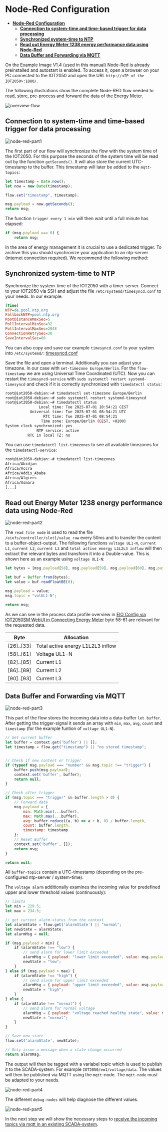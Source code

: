 # **Node-Red Configuration**

- [**Node-Red Configuration**](#node-red-configuration)
  - [**Connection to system-time and time-based trigger for data processing**](#connection-to-system-time-and-time-based-trigger-for-data-processing)
  - [**Synchronized system-time to NTP**](#synchronized-system-time-to-ntp)
  - [**Read out Energy Meter 1238 energy performance data using Node-Red**](#read-out-energy-meter-1238-energy-performance-data-using-node-red)
  - [**Data Buffer and Forwarding via MQTT**](#data-buffer-and-forwarding-via-mqtt)

On the Example Image V1.4 (used in this manual) Node-Red is already preinstalled and autostart is enabled. To access it, open a browser on your PC connected to the IOT2050 and open the URL `http://<IP of the IOT2050>:1880/`.

The following illustrations show the complete Node-RED flow needed to read, store, pre-process and forward the data of the Energy Meter.

![overview-flow](graphics/3-overview-flow.png)

## **Connection to system-time and time-based trigger for data processing**

![node-red-part1](graphics/3-nodered-part1.png)

The first part of our flow will synchronize the flow with the system time of the IOT2050. For this purpose the seconds of the system time will be read out by the function `getSeconds()`. It will also store the current UTC-timestamp to the buffer. This timestamp will later be added to the `mqtt-topics`:

```javascript
let timestamp = Date.now();
let now = new Date(timestamp);

flow.set("timestamp", timestamp);

msg.payload = now.getSeconds();
return msg;
```

The function `trigger every 1 min` will then wait until a full minute has elapsed:

```javascript
if (msg.payload === 0) {
    return msg;
```

In the area of energy management it is crucial to use a dedicated trigger. To archive this you should synchronize your application to an ntp-server (internet connection required). We recommend the following method:

## **Synchronized system-time to NTP**

Synchronize the system-time of the IOT2050 with a timer-server. Connect to your IOT2050 via SSH and adjust the file `/etc/systemd/timesyncd.conf` to your needs. In our example:

```ini
[Time]
NTP=de.pool.ntp.org
FallbackNTP=pool.ntp.org
RootDistanceMaxSec=5
PollIntervalMinSec=32
PollIntervalMaxSec=2048
ConnectionRetrySec=30
SaveIntervalSec=60
```

You can also copy and save our example `timesyncd.conf` to your system into `/etc/systemd/`: [timesyncd.conf](/src/timesyncd.conf)

Save the file and open a terminal. Additionally you can adjust your timezone. In our case with `set-timezone Europe/Berlin`. For the `flow-timestamp` we are using Universal Time Coordinated (UTC). Now you can restart the `timesyncd-service` with `sudo systemctl restart systemd-timesyncd` and check if it is correctly synchronized with `timedatectl status`:

```bash
root@iot2050-debian:~# timedatectl set-timezone Europe/Berlin
root@iot2050-debian:~# sudo systemctl restart systemd-timesyncd
root@iot2050-debian:~# timedatectl status
               Local time: Tue 2025-07-01 10:54:21 CEST
           Universal time: Tue 2025-07-01 08:54:21 UTC
                 RTC time: Tue 2025-07-01 08:54:21
                Time zone: Europe/Berlin (CEST, +0200)
System clock synchronized: yes
              NTP service: active
          RTC in local TZ: no

```

You can use `timedatectl list-timezones` to see all available timezones for the `timedatectl-service`:

```bash
root@iot2050-debian:~# timedatectl list-timezones
Africa/Abidjan
Africa/Accra
Africa/Addis_Ababa
Africa/Algiers
Africa/Asmara
[...]
```

## **Read out Energy Meter 1238 energy performance data using Node-Red**

![node-red-part2](graphics/3-nodered-part2.png)

The `read file node` is used to read the file `/eiofs/controller/slot1/value_raw` every 50ms and to transfer the content to a buffer-object-output. The following functions `voltage UL1-N`, `current L1`, `current L2`, `current L3` and `total active energy L1L2L3 inflow` will then extract the relevant bytes and transform it into a Double-value. This is shown here as an example using `voltage UL1-N`:

```javascript
let bytes = [msg.payload[58], msg.payload[59], msg.payload[60], msg.payload[61]];

let buf = Buffer.from(bytes);
let value = buf.readFloatBE(0);

msg.payload = value;
msg.topic = "volUL1-N";

return msg;
```

As we can see in the process data profile overview in [EIO Config via IOT2050SM WebUI in Connecting Energy Meter](/docs/README_ConnectingEnergyMeter.md) byte 58-61 are relevant for the requested data.

|Byte|Allocation|
|---|---|
|[26]..[33]|Total active energy L1L2L3 inflow|
|[58]..[61]|Voltage UL1-N|
|[82]..[85]|Current L1|
|[86]..[89]|Current L2|
|[90]..[93]|Current L3|

## **Data Buffer and Forwarding via MQTT**

![node-red-part3](graphics/3-nodered-part3.png)

This part of the flow stores the incoming data into a data-buffer `let buffer`. After getting the trigger-signal it sends an array with `min`, `max`, `avg`, `count` and `timestamp` (for the example funtion of `voltage UL1-N`).

```javascript
// Get current buffer
let buffer = context.get('buffer') || [];
let timestamp = flow.get("timestamp") || "no stored timestamp";


// Check if new content or trigger
if (typeof msg.payload === "number" && msg.topic !== "trigger") {
    buffer.push(msg.payload);
    context.set('buffer', buffer);
    return null;
}

// Check after trigger
if (msg.topic === "trigger" && buffer.length > 0) {
    // Forward data
    msg.payload = {
        min: Math.min(...buffer),
        max: Math.max(...buffer),
        avg: buffer.reduce((a, b) => a + b, 0) / buffer.length,
        count: buffer.length,
        timestamp: timestamp
    };
    // Reset Buffer
    context.set('buffer', []);
    return msg;
}

return null;
```

All `buffer-topics` contain a UTC-timestamp (depending on the pre-configured ntp-server / system-time).

The `voltage alarm` additionally examines the incoming value for predefined upper and lower threshold values (continuously):

```javascript
// limits
let min = 229.5;
let max = 234.5;

// get current alarm-status from the context
let alarmState = flow.get('alarmState') || "normal";
let newState = alarmState;
let alarmMsg = null;

if (msg.payload < min) {
    if (alarmState !== "low") {
        // send alarm for lower limit exceeded
        alarmMsg = { payload: "lower limit exceeded", value: msg.payload };
        newState = "low";
    }
} else if (msg.payload > max) {
    if (alarmState !== "high") {
        // send alarm for upper limit exceeded
        alarmMsg = { payload: "upper limit exceeded", value: msg.payload };
        newState = "high";
    }
} else {
    if (alarmState !== "normal") {
        // send alarm for normal voltage
        alarmMsg = { payload: "voltage reached healthy state", value: msg.payload };
        newState = "normal";
    }
}

// Save new state
flow.set('alarmState', newState);

// Only issue a message when a state change occurred
return alarmMsg;
```

The output will then be tagged with a variabel topic which is used to publish it to the SCADA-system. For example `IOT2050/em1/voltage/data`. The values will then be published via MQTT using the `mqtt`-node. The `mqtt-node` must be adapted to your needs.

![node-red-part4](graphics/3-nodered-part4.png)

The different `debug-nodes` will help diagnose the different values.

![node-red-part5](graphics/3-nodered-part5.png)

In the next step we will show the necessary steps to [receive the incoming topics via mqtt in an existing SCADA-system](/docs/README_ScadaData.md).
